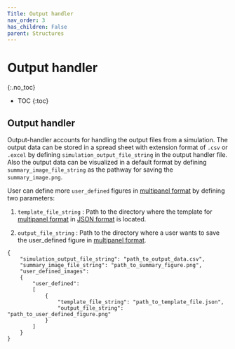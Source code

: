 ```yaml
---
Title: Output handler
nav_order: 3
has_children: False
parent: Structures
---
```

# Output handler
{:.no_toc}

* TOC
{:toc}


## Output handler

Output-handler accounts for handling the output files from a simulation. The output data can be stored in a spread sheet with extension format of `.csv` or `.excel` by defining `simulation_output_file_string` in the output handler file. Also the output data can be visualized in a default format by defining `summary_image_file_string` as the pathway for saving the `summary_image.png`.

User can define more `user_defined` figures in [multipanel format](http://campbell-muscle-lab.github.io/PyCMLutilities/pages/demos/plots/multipanel/multipanel.html) by defining two parameters:

1. `template_file_string` : Path to the directory where the template for [multipanel format](http://campbell-muscle-lab.github.io/PyCMLutilities/pages/demos/plots/multipanel/multipanel.html) in [JSON format](http://en.wikipedia.org/wiki/JSON#:~:text=JavaScript%20Object%20Notation%20(JSON%2C%20pronounced,or%20any%20other%20serializable%20value)) is located.

2. `output_file_string` : Path to the directory where a user wants to save the user_defined figure in [multipanel format](http://campbell-muscle-lab.github.io/PyCMLutilities/pages/demos/plots/multipanel/multipanel.html).

````
{
    "simulation_output_file_string": "path_to_output_data.csv",
    "summary_image_file_string": "path_to_summary_figure.png",
    "user_defined_images":
    {
        "user_defined":
        [
            {
                "template_file_string": "path_to_template_file.json",
                "output_file_string": "path_to_user_defined_figure.png"
            }
        ]
    }
}
````
